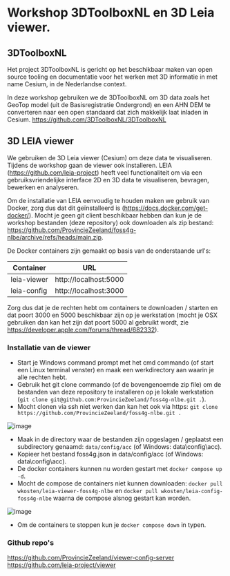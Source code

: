 # Workshop 3DToolboxNL en 3D Leia viewer.

## 3DToolboxNL
Het project 3DToolboxNL is gericht op het beschikbaar maken van open source tooling en documentatie voor het werken met 3D informatie in met name Cesium, in de Nederlandse context.

In deze workshop gebruiken we de 3DToolboxNL om 3D data zoals het GeoTop model (uit de Basisregistratie Ondergrond) en een AHN DEM te converteren naar een open standaard dat zich makkelijk laat inladen in Cesium. https://github.com/3DToolboxNL/3DToolboxNL

## 3D LEIA viewer
We gebruiken de 3D Leia viewer (Cesium) om deze data te visualiseren. Tijdens de workshop gaan de viewer ook installeren. LEIA (https://github.com/leia-project) heeft veel functionaliteit om via een gebruiksvriendelijke interface 2D en 3D data te visualiseren, bevragen, bewerken en analyseren.

Om de installatie van LEIA eenvoudig te houden maken we gebruik van Docker, zorg dus dat dit geïnstalleerd is (https://docs.docker.com/get-docker/). Mocht je geen git client beschikbaar hebben dan kun je de workshop bestanden (deze repository) ook downloaden als zip bestand: https://github.com/ProvincieZeeland/foss4g-nlbe/archive/refs/heads/main.zip. 

De Docker containers zijn gemaakt op basis van de onderstaande url's:

| Container | URL |
| ----------- | ----------- |
| leia-viewer | http://localhost:5000 |
| leia-config | http://localhost:3000 |

Zorg dus dat je de rechten hebt om containers te downloaden / starten en dat poort 3000 en 5000 beschikbaar zijn op je werkstation (mocht je OSX gebruiken dan kan het zijn dat poort 5000 al gebruikt wordt, zie https://developer.apple.com/forums/thread/682332).

### Installatie van de viewer
- Start je Windows command prompt met het cmd commando (of start een Linux terminal venster) en maak een werkdirectory aan waarin je alle rechten hebt.
- Gebruik het git clone commando (of de bovengenoemde zip file) om de bestanden van deze repository te installeren op je lokale werkstation (```git clone git@github.com:ProvincieZeeland/foss4g-nlbe.git .```).
- Mocht clonen via ssh niet werken dan kan het ook via https: ```git clone https://github.com/ProvincieZeeland/foss4g-nlbe.git .```

![image](https://github.com/user-attachments/assets/c473abfb-6d0c-4459-80b5-00aff5d710d0)

- Maak in de directory waar de bestanden zijn opgeslagen / geplaatst een subdirectory genaamd: ```data/config/acc``` (of Windows: data\config\acc).
- Kopieer het bestand foss4g.json in data/config/acc (of Windows: data\config\acc).
- De docker containers kunnen nu worden gestart met ```docker compose up -d```.
- Mocht de compose de containers niet kunnen downloaden: ```docker pull wkosten/leia-viewer-foss4g-nlbe``` en ```docker pull wkosten/leia-config-foss4g-nlbe``` waarna de compose alsnog gestart kan worden.

![image](https://github.com/user-attachments/assets/240d8aee-3ef9-485f-b394-c40f02805abe)
 
- Om de containers te stoppen kun je ```docker compose down``` in typen.
   
### Github repo's
https://github.com/ProvincieZeeland/viewer-config-server
https://github.com/leia-project/viewer
